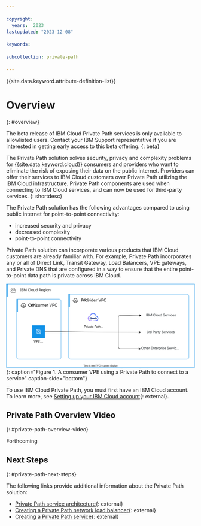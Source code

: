 ```yaml
---

copyright:
  years:  2023
lastupdated: "2023-12-08"

keywords:

subcollection: private-path

---
```


{{site.data.keyword.attribute-definition-list}}

# Overview
{: #overview}

The beta release of IBM Cloud Private Path services is only available to allowlisted users. Contact your IBM Support representative if you are interested in getting early access to this beta offering.
{: beta}

The Private Path solution solves security, privacy and complexity problems for {{site.data.keyword.cloud}} consumers and providers who want to eliminate the risk of exposing their data on the public internet. Providers can offer their services to IBM Cloud customers over Private Path utilizing the IBM Cloud infrastructure. Private Path components are used when connecting to IBM Cloud services, and can now be used for third-party services.
{: shortdesc}

The Private Path solution has the following advantages compared to using public internet for point-to-point connectivity:

- increased security and privacy
- decreased complexity
- point-to-point connectivity

Private Path solution can incorporate various products that IBM Cloud customers are already familiar with. For example, Private Path incorporates any or all of Direct Link, Transit Gateway, Load Balancers, VPE gateways, and Private DNS that are configured in a way to ensure that the entire point-to-point data path is private across IBM Cloud.

![Private Path service overview](images/private_path_overview.svg "Private Path service overview"){: caption="Figure 1. A consumer VPE using a Private Path to connect to a service" caption-side="bottom"}

To use IBM Cloud Private Path, you must first have an IBM Cloud account. To learn more, see [Setting up your IBM Cloud account](/docs/account?topic=account-account-getting-started){: external}.

## Private Path Overview Video
{: #private-path-overview-video}

Forthcoming

## Next Steps
{: #private-path-next-steps}

The following links provide additional information about the Private Path solution:

- [Private Path service architecture](/docs/private-path?topic=private-path-private-path-service-architecture){: external}
- [Creating a Private Path network load balancer](/docs/private-path?topic=private-path-ppnlb-ui-creating-private-path-network-load-balancer&interface=ui){: external}
- [Creating a Private Path service](/docs/private-path?topic=private-path-pps-ui-creating&interface=ui){: external}
